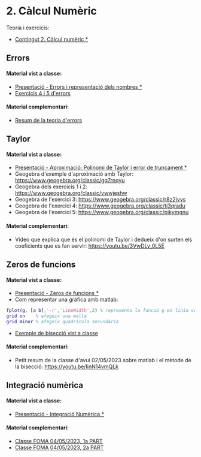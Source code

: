 # 2. Càlcul Numèric

Teoria i exercicis:

* [Contingut 2. Càlcul numèric *](https://atenea.upc.edu/pluginfile.php/5346101/mod_resource/content/8/Problemes_Contingut_2_FOMA.pdf)

## Errors

#### Material vist a classe:

* [Presentació - Errors i representació dels nombres *](https://atenea.upc.edu/pluginfile.php/5345120/mod_folder/content/0/M%C3%B2dul%201%20Errors%20i%20representaci%C3%B3%20dels%20nombre.pdf?forcedownload=1)
* [Exercicis 4 i 5 d'errors](./annexos/exercicis_4_i_5.jpg)

#### Material complementari:

* [Resum de la teoria d'errors](./annexos/resum_errors.jpg)

## Taylor

#### Material vist a classe:

* [Presentació - Aproximació: Polinomi de Taylor i error de truncament *](https://atenea.upc.edu/pluginfile.php/5345120/mod_folder/content/0/M%C3%B2dul%202%20Aproximaci%C3%B3%20Polinomi%20de%20Taylor.pdf?forcedownload=1)
* Geogebra d'exemple d'aproximació amb Taylor: https://www.geogebra.org/classic/gq7rnqyu
* Geogebra dels exercicis 1 i 2: https://www.geogebra.org/classic/vwwjeshw
* Geogebra de l'exercici 3: https://www.geogebra.org/classic/r8z2jyvs
* Geogebra de l'exercici 4: https://www.geogebra.org/classic/tj3qradu
* Geogebra de l'exercici 5: https://www.geogebra.org/classic/pjkymgnu

#### Material complementari:

* Vídeo que explica que és el polinomi de Taylor i dedueix d'on surten els coeficients que es fan servir: https://youtu.be/3VwDLy_0L5E

## Zeros de funcions

#### Material vist a classe:

* [Presentació - Zeros de funcions *](https://atenea.upc.edu/pluginfile.php/5345120/mod_folder/content/0/M%C3%B2dul%203%20Apunts%20zeros.pdf?forcedownload=1)
* Com representar una gràfica amb matlab:
```matlab
fplot(g, [a b],'-r','LineWidth',2) % representa la funció g en linia vermella i amplada 2
grid on    % afegeix una malla
grid minor % afegeix quadrícula secundària
```
* [Exemple de bisecció vist a classe](./annexos/exemple_biseccio.m)

#### Material complementari:

* Petit resum de la classe d'avui 02/05/2023 sobre matlab i el mètode de la bisecció: https://youtu.be/IinN14vmQLk

## Integració numèrica

#### Material vist a classe:

* [Presentació - Integració Numèrica *](https://atenea.upc.edu/pluginfile.php/5345120/mod_folder/content/0/M%C3%B2dul%204%20Apunts%20%20integraci%C3%B3.pdf?forcedownload=1)

#### Material complementari:

* [Classe FOMA 04/05/2023, 1a PART](https://youtu.be/SUrMggc6qz4)
* [Classe FOMA 04/05/2023, 2a PART](https://youtu.be/d72HjQwXVHY)
